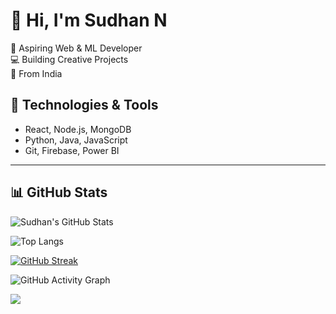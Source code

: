 # 👋 Hi, I'm Sudhan N

🚀 Aspiring Web & ML Developer  
💻 Building Creative Projects  
📍 From India

## 🔧 Technologies & Tools
- React, Node.js, MongoDB
- Python, Java, JavaScript
- Git, Firebase, Power BI

---

## 📊 GitHub Stats

![Sudhan's GitHub Stats](https://github-readme-stats.vercel.app/api?username=ISudhan&show_icons=true&theme=dark&hide_title=true&count_private=true&hide=prs&include_all_commits=true&border_radius=10)

![Top Langs](https://github-readme-stats.vercel.app/api/top-langs/?username=ISudhan&layout=compact&theme=dark&border_radius=10)

[![GitHub Streak](https://streak-stats.demolab.com?user=ISudhan&theme=dark&border_radius=10)](https://git.io/streak-stats)

![GitHub Activity Graph](https://github-readme-activity-graph.vercel.app/graph?username=ISudhan&theme=dark&hide_border=true)

<img src="https://leetcard.jacoblin.cool/ISudhan?theme=dark&font=Karma&ext=heatmap&border_radius=5" />
